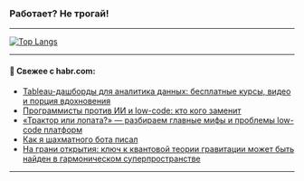 ### Работает? Не трогай!

---
<!--
#### 🛠️ Technical stack:

![Java](https://img.shields.io/badge/Java-informational?logo=Oracle&style=flat&logoColor=white&color=FF4500)
![Kotlin](https://img.shields.io/badge/Kotlin-informational?logo=Kotlin&style=flat&logoColor=white&color=774D97)
![TS](https://img.shields.io/badge/TypeScript-informational?logo=typeScript&style=flat&logoColor=black&color=017acc)
![Python](https://img.shields.io/badge/Python-informational?logo=Python&style=flat&logoColor=black&color=ffdd54) <br>
![Spring](https://img.shields.io/badge/Spring-informational?logo=Spring&style=flat&logoColor=white&color=6DB33F) 
![SpringBoot](https://img.shields.io/badge/SpringBoot-informational?logo=SpringBoot&style=flat&logoColor=white&color=6DB33F)
![Nest](https://img.shields.io/badge/NestJS-informational?logo=NestJS&style=flat&logoColor=white&color=E0234E) 
![NodeJS](https://img.shields.io/badge/NodeJS-informational?logo=node.js&style=flat&logoColor=white&color=70A760)<br>
![PostgreSQL](https://img.shields.io/badge/PostgreSQL-informational?logo=PostgreSQL&style=flat&logoColor=white&color=DAA520)
![MongoDB](https://img.shields.io/badge/MongoDB-informational?logo=MongoDB&style=flat&logoColor=white&color=870000)
![Apache](https://img.shields.io/badge/Apache-informational?logo=apache&style=flat&logoColor=white&color=f74e28)

___ 
-->

<!--- #### 🛠️ : --->

[![Top Langs](https://github-readme-stats-82jvfl3w3-advtsettinggmailcoms-projects.vercel.app/api/top-langs/?username=zloylis&langs_count=10&hide_title=true&title_color=e6edf3&size_weight=0.5&count_weight=0.5&layout=compact&hide_progress=true&hide_border=true&theme=dracula&hide=css,makefile,cmake)](https://github.com/zloylis)

<!---


####  :octocat:&nbsp;&nbsp; Статистика:

![GitHub stats](https://github-readme-stats-u2qms2cxw-advtsettinggmailcoms-projects.vercel.app/api?username=zloylis&show_icons=true&hide_border=true&theme=dracula&title_color=e6edf3&include_all_commits=true&count_private=true&hide_rank=false&hide_title=true&rank_icon=github)
-->
---

#### 💬 Свежее с habr.com:

<!-- BLOG-POST-LIST:START -->
- [Tableau-дашборды для аналитика данных: бесплатные курсы, видео и порция вдохновения](https://habr.com/ru/companies/yandex_praktikum/articles/946994/?utm_source=habrahabr&utm_medium=rss&utm_campaign=946994)
- [Программисты против ИИ и low-code: кто кого заменит](https://habr.com/ru/articles/947560/?utm_source=habrahabr&utm_medium=rss&utm_campaign=947560)
- [«Трактор или лопата?» — разбираем главные мифы и проблемы low-code платформ](https://habr.com/ru/articles/947542/?utm_source=habrahabr&utm_medium=rss&utm_campaign=947542)
- [Как я шахматного бота писал](https://habr.com/ru/articles/947640/?utm_source=habrahabr&utm_medium=rss&utm_campaign=947640)
- [На грани открытия: ключ к квантовой теории гравитации может быть найден в гармоническом суперпространстве](https://habr.com/ru/articles/947620/?utm_source=habrahabr&utm_medium=rss&utm_campaign=947620)
<!-- BLOG-POST-LIST:END -->

---
